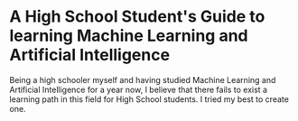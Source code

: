 # A High School Student's Guide to learning Machine Learning and Artificial Intelligence
Being a high schooler myself and having studied Machine Learning and Artificial Intelligence for a year now, I believe that there fails to exist a learning path in this field for High School students. I tried my best to create one.
